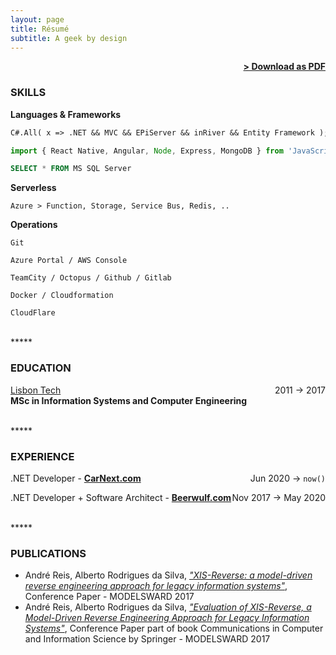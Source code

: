 ```yaml
---
layout: page
title: Résumé
subtitle: A geek by design
---
```


<span style="float: right; "><a href="{{ '/assets/doc/Resume-AndreReis.pdf' | prepend: site.baseurl }}"><strong>> Download as PDF</strong></a> </span>
<br>

### SKILLS
**Languages & Frameworks**

```vb
C#.All( x => .NET && MVC && EPiServer && inRiver && Entity Framework );
```

```js
import { React Native, Angular, Node, Express, MongoDB } from 'JavaScript'
```

```SQL
SELECT * FROM MS SQL Server
```

**Serverless**

`Azure > Function, Storage, Service Bus, Redis, ..`

**Operations**

`Git`

`Azure Portal / AWS Console`

`TeamCity / Octopus / Github / Gitlab`

`Docker / Cloudformation`

`CloudFlare`

<!-- ### PROJECTS
**Title** - Description - Place <span style="float: right; ">Time span</span>  
Pellentesque euismod odio nec mollis rutrum. Nulla facilisi. In hac habitasse platea dictumst. Etiam facilisis velit velit, id dapibus lacus bibendum nec. Proin euismod tortor non nunc luctus, ut varius mauris tristique.  

**Title** - Description - Place <span style="float: right; ">Time span</span>  
Pellentesque euismod odio nec mollis rutrum. Nulla facilisi. In hac habitasse platea dictumst. Etiam facilisis velit velit, id dapibus lacus bibendum nec. Proin euismod tortor non nunc luctus, ut varius mauris tristique.  

**Title** - Description - Place <span style="float: right; ">Time span</span>  
Pellentesque euismod odio nec mollis rutrum. Nulla facilisi. In hac habitasse platea dictumst. Etiam facilisis velit velit, id dapibus lacus bibendum nec. Proin euismod tortor non nunc luctus, ut varius mauris tristique.   -->

<br>
<div class="about"><div class="about__devider">*****</div></div>

### EDUCATION

<a href="https://www.tecnico.ulisboa.pt">Lisbon Tech</a> <span style="float: right; ">2011 -> 2017</span>  
**MSc in Information Systems and Computer Engineering**  

<br>
<div class="about"><div class="about__devider">*****</div></div>

### EXPERIENCE

.NET Developer - <a href="https://carnext.com">**CarNext.com**</a> <span style="float: right; ">Jun 2020 -> `now()`</span>  

.NET Developer + Software Architect - <a href="https://beerwulf.com">**Beerwulf.com**</a> <span style="float: right; ">Nov 2017 -> May 2020</span>  

<br>
<div class="about"><div class="about__devider">*****</div></div>

### PUBLICATIONS

- André Reis, Alberto Rodrigues da Silva, <a href="http://isg.inesc-id.pt/alb/static/papers/2017/c139-ar-MODELSWARD_2017_76_CR.pdf">_"XIS-Reverse: a model-driven reverse engineering approach for legacy information systems"_</a>, Conference Paper - MODELSWARD 2017
- André Reis, Alberto Rodrigues da Silva, <a href="https://link.springer.com/chapter/10.1007/978-3-319-94764-8_2">_"Evaluation of XIS-Reverse, a Model-Driven Reverse Engineering Approach for Legacy Information Systems"_</a>, Conference Paper part of book Communications in Computer and Information Science by Springer - MODELSWARD 2017